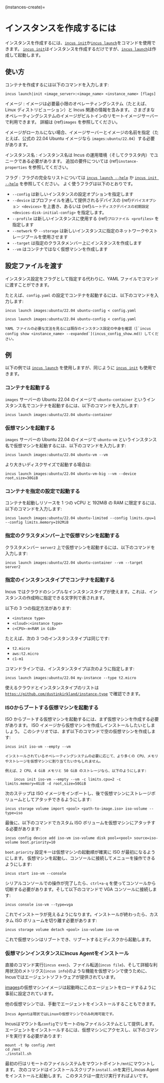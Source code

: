 (instances-create)=
# インスタンスを作成するには

インスタンスを作成するには、[`incus init`](incus_create.md)か[`incus launch`](incus_launch.md)をコマンドを使用できます。
[`incus init`](incus_create.md)はインスタンスを作成するだけですが、[`incus launch`](incus_launch.md)は作成して起動します。

## 使い方

コンテナを作成するには以下のコマンドを入力します:

    incus launch|init <image_server>:<image_name> <instance_name> [flags]

イメージ
: イメージは必要最小限のオペレーティングシステム（たとえば、Linux ディストリビューション）と Incus 関連の情報を含みます。
  さまざまなオペレーティングシステムのイメージがビルトインのリモートイメージサーバーで利用できます。
  詳細は {ref}`images` を参照してください。

  イメージがローカルにない場合、イメージサーバーとイメージの名前を指定（たとえば、公式の 22.04 Ubuntu イメージなら `images:ubuntu/22.04`）する必要があります。

インスタンス名
: インスタンス名は Incus の運用環境（そしてクラスタ内）でユニークである必要があります。
  追加の要件については {ref}`instance-properties` を参照してください。

フラグ
: フラグの完全なリストについては [`incus launch --help`](incus_launch.md) か [`incus init --help`](incus_create.md) を参照してください。
  よく使うフラグは以下のとおりです。

  - `--config` は新しいインスタンスの設定オプションを指定します
  - `--device` はプロファイルを通して提供されるデバイスの {ref}`デバイスオプション <devices>` を上書き、あるいは {ref}`ルートディスクデバイスの初期設定 <devices-disk-initial-config>` を指定します。
  - `--profile` は新しいインスタンスに使用する {ref}`プロファイル <profiles>` を指定します
  - `--network` や `--storage` は新しいインスタンスに指定のネットワークやストレージプールを使用させます
  - `--target` は指定のクラスタメンバー上にインスタンスを作成します
  - `--vm` はコンテナではなく仮想マシンを作成します

## 設定ファイルを渡す

インスタンス設定をフラグとして指定する代わりに、YAML ファイルでコマンドに渡すことができます。

たとえば、`config.yaml` の設定でコンテナを起動するには、以下のコマンドを入力します:

    incus launch images:ubuntu/22.04 ubuntu-config < config.yaml

    incus launch images:ubuntu/22.04 ubuntu-config < config.yaml

```{tip}
YAML ファイルの必要な文法を見るには既存のインスタンス設定の中身を確認（[`incus config show <instance_name> --expanded`](incus_config_show.md)）してください。
```

##  例

以下の例では [`incus launch`](incus_launch.md) を使用しますが、同じように [`incus init`](incus_create.md) も使用できます。

### コンテナを起動する

`images` サーバーの Ubuntu 22.04 のイメージで `ubuntu-container` というインスタンス名でコンテナを起動するには、以下のコマンドを入力します:

    incus launch images:ubuntu/22.04 ubuntu-container

### 仮想マシンを起動する

`images` サーバーの Ubuntu 22.04 のイメージで `ubuntu-vm` というインスタンス名で仮想マシンを起動するには、以下のコマンドを入力します:

    incus launch images:ubuntu/22.04 ubuntu-vm --vm

より大きいディスクサイズで起動する場合は:

    incus launch images:ubuntu/22.04 ubuntu-vm-big --vm --device root,size=30GiB

### コンテナを指定の設定で起動する

コンテナを起動しリソースを 1 つの vCPU と 192MiB の RAM に限定するには、以下のコマンドを入力します:

    incus launch images:ubuntu/22.04 ubuntu-limited --config limits.cpu=1 --config limits.memory=192MiB

### 指定のクラスタメンバー上で仮想マシンを起動する

クラスタメンバー `server2` 上で仮想マシンを起動するには、以下のコマンドを入力します:

    incus launch images:ubuntu/22.04 ubuntu-container --vm --target server2

### 指定のインスタンスタイプでコンテナを起動する

Incus ではクラウドのシンプルなインスタンスタイプが使えます。これは、インスタンスの作成時に指定できる文字列で表されます。

以下の 3 つの指定方法があります:

- `<instance type>`
- `<cloud>:<instance type>`
- `c<CPU>-m<RAM in GiB>`

たとえば、次の 3 つのインスタンスタイプは同じです:

- `t2.micro`
- `aws:t2.micro`
- `c1-m1`

コマンドラインでは、インスタンスタイプは次のように指定します:

    incus launch images:ubuntu/22.04 my-instance --type t2.micro

使えるクラウドとインスタンスタイプのリストは [`https://github.com/dustinkirkland/instance-type`](https://github.com/dustinkirkland/instance-type) で確認できます。

### ISOからブートする仮想マシンを起動する

ISO からブートする仮想マシンを起動するには、まず仮想マシンを作成する必要があります。
ISO イメージから仮想マシンを作成しインストールしたいとしましょう。
このシナリオでは、まず以下のコマンドで空の仮想マシンを作成します:

    incus init iso-vm --empty --vm

```{note}
インストールされているオペレーティングシステムの必要に応じて、より多くの CPU、メモリやストレージを仮想マシンに割り当てたいかもしれません。

例えば、2 CPU、4 GiB メモリと 50 GiB のストレージなら、以下のようにします:

    incus init iso-vm --empty --vm -c limits.cpu=2 -c limits.memory=4GiB -d root,size=50GiB
```

次のステップは ISO イメージをインポートし、後で仮想マシンにストレージボリュームとしてアタッチできるようにします:

    incus storage volume import <pool> <path-to-image.iso> iso-volume --type=iso

最後に、以下のコマンドでカスタム ISO ボリュームを仮想マシンにアタッチする必要があります:

    incus config device add iso-vm iso-volume disk pool=<pool> source=iso-volume boot.priority=10

`boot.priority` 設定キーは仮想マシンの起動順が確実に ISO が最初になるようにします。
仮想マシンを起動し、コンソールに接続してメニューを操作できるようにします:

    incus start iso-vm --console

シリアルコンソールでの操作が完了したら、`ctrl+a-q` を使ってコンソールから切断する必要があります。そして以下のコマンドで VGA コンソールに接続します:

    incus console iso-vm --type=vga

これでインストーラが見えるようになります。インストールが終わったら、カスタム ISO ボリュームを切り離す必要があります:

    incus storage volume detach <pool> iso-volume iso-vm

これで仮想マシンはリブートでき、リブートするとディスクから起動します。

### 仮想マシンインスタンスにIncus Agentをインストール

直接のコマンド実行(`incus exec`)、ファイル転送(`incus file`)、そして詳細な利用状況のメトリクス(`incus info`)のような機能を仮想マシンで使うために、Incusではエージェントソフトウェアが提供されています。

[images](https://images.linuxcontainers.org)の仮想マシンイメージは起動時にこのエージェントをロードするように事前に設定されています。

他の仮想マシンでは、手動でエージェントをインストールすることもできます。

```{note}
Incus Agentは現状ではLinuxの仮想マシンでのみ利用可能です。
```

Incusはマウント名`config`でリモートの`9p`ファイルシステムとして提供します。
エージェントをインストールするには、仮想マシンにアクセスし、以下のコマンドを実行する必要があります:

    mount -t 9p config /mnt
    cd /mnt
    ./install.sh

最初の行はリモートのファイルシステムをマウントポイント`/mnt`にマウントします。
次のコマンドはインストールスクリプト`install.sh`を実行しIncus Agentをインストールと起動します。
このタスクは一度だけ実行すればよいです。
